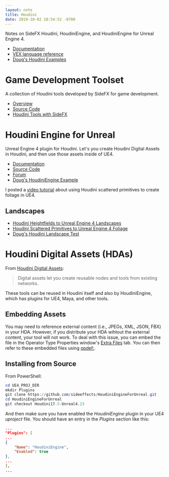 ```yaml
---
layout: note
title: Houdini
date: 2019-10-02 18:54:52 -0700
---
```


Notes on SideFX Houdini, HoudiniEngine, and HoudiniEngine for Unreal Engine 4.

- [Documentation](https://www.sidefx.com/docs/)
- [VEX language reference](https://www.sidefx.com/docs/houdini/vex/lang)
- [Doug's Houdini Examples](https://github.com/drichardson/HoudiniExamples)

# Game Development Toolset
A collection of Houdini tools developed by SideFX for game development.

- [Overview](https://www.sidefx.com/tutorials/game-development-toolset-overview/)
- [Source Code](https://github.com/sideeffects/GameDevelopmentToolset)
- [Houdini Tools with SideFX](https://www.youtube.com/watch?v=gL_-JY7wryI&t=271s)

# Houdini Engine for Unreal
Unreal Engine 4 plugin for Houdini. Let's you create
Houdini Digital Assets in Houdini, and then use those assets inside of UE4.

- [Documentation](https://www.sidefx.com/docs/unreal/)
- [Source Code](https://github.com/sideeffects/HoudiniEngineForUnreal)
- [Forum](https://www.sidefx.com/forum/51/)
- [Doug's HoudiniEngine Example](https://github.com/drichardson/UE4Examples/tree/master/HoudiniEngine)


I posted a [video tutorial]({{page.youtubeURL}})
about using Houdini scattered primitives to create foliage in UE4.

## Landscapes
- [Houdini Heightfields to Unreal Engine 4 Landscapes](https://www.youtube.com/watch?v=iUGRAbTHynE)
- [Houdini Scattered Primitives to Unreal Engine 4 Foliage](https://www.youtube.com/watch?v=0PjZ9awgdFY)
- [Doug's Houdini Landscape Test](https://github.com/drichardson/UE4Examples/tree/master/HoudiniLandscapeTest)


# Houdini Digital Assets (HDAs)

From [Houdini Digital Assets](https://www.sidefx.com/docs/houdini/assets/index.html):

> Digital assets let you create reusable nodes and tools from existing networks.

These tools can be reused in Houdini itself and also by HoudiniEngine,
which has plugins for UE4, Maya, and other tools.

## Embedding Assets
You may need to reference external content (i.e., JPEGs, XML, JSON, FBX) in your HDA. However,
if you distribute your HDA wihtout the external content, your tool will not work. To deal with this
issue, you can embed the file in the Operator Type Properties window's [Extra Files](https://www.sidefx.com/docs/houdini/ref/windows/optype.html#extra_files) tab. You can then refer to these embedded files using [opdef:](https://www.sidefx.com/docs/houdini/assets/opdef.html).


## Installing from Source

From PowerShell:

```powershell
cd UE4_PROJ_DIR
mkdir Plugins
git clone https://github.com/sideeffects/HoudiniEngineForUnreal.git
cd HoudiniEngineForUnreal
git checkout Houdini17.5-Unreal4.23
```

And then make sure you have enabled the *HoudiniEngine* plugin in your UE4
*uproject* file. You should have an entry in the *Plugins* section like this:

```json
...
"Plugins": [
...
{
    "Name": "HoudiniEngine",
    "Enabled": true
},
...
],
...

```

